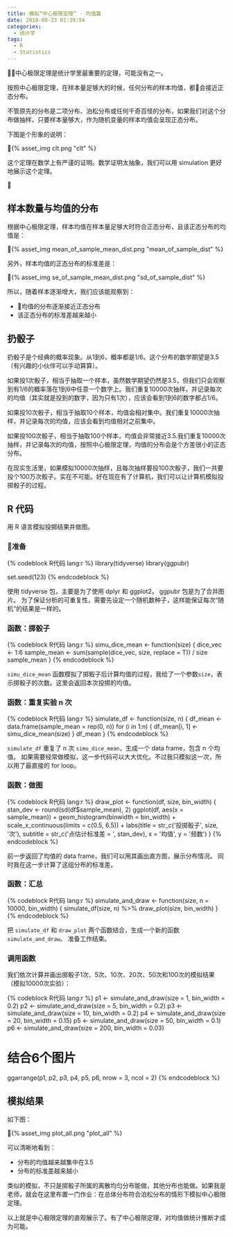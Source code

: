```yaml
---
title: 模拟“中心极限定理” - 均值篇
date: 2018-08-23 01:39:54
categories:
  - 统计学
tags:
  - R
  - Statistics
---
```


中心极限定理是统计学里最重要的定理，可能没有之一。

按照中心极限定理，在样本量足够大的时候，任何分布的样本均值，都会接近正态分布。

不管原先的分布是二项分布、泊松分布或任何千奇百怪的分布，如果我们对这个分布做抽样，只要样本量够大，作为随机变量的样本均值会呈现正态分布。

下图是个形象的说明：

{% asset_img clt.png  "clt" %}

这个定理在数学上有严谨的证明。数学证明太抽象，我们可以用 simulation 更好地展示这个定理。

<!-- more -->

## 样本数量与均值的分布

根据中心极限定理，样本均值在样本量足够大时符合正态分布，且该正态分布的均值是：

{% asset_img mean_of_sample_mean_dist.png  "mean_of_sample_dist" %}

另外，样本均值的正态分布的标准差是：

{% asset_img se_of_sample_mean_dist.png  "sd_of_sample_dist" %}

所以，随着样本逐渐增大，我们应该能观察到：
- 均值的分布逐渐接近正态分布
- 该正态分布的标准差越来越小


## 扔骰子

扔骰子是个经典的概率现象。从1到6，概率都是1/6。这个分布的数学期望是3.5（有兴趣的小伙伴可以手动算算）。

如果投1次骰子，相当于抽取一个样本，虽然数学期望仍然是3.5，但我们只会观察到有1/6的概率落在1到6中任意一个数字上。我们重复10000次抽样，并记录每次的均值（其实就是投到的数字，因为只有1次），应该会看到1到6的数字都占1/6。

如果投10次骰子，相当于抽取10个样本，均值会相对集中。我们重复10000次抽样，并记录每次的均值，应该会看到均值相对之前集中。

如果投100次骰子，相当于抽取100个样本，均值会非常接近3.5.我们重复10000次抽样，并记录每次的均值，按照中心极限定理，均值的分布会是个方差很小的正态分布。

在现实生活里，如果模拟10000次抽样，且每次抽样要投100次骰子，我们一共要投个100万次骰子。实在不可能。好在现在有了计算机，我们可以让计算机模拟投掷骰子的过程。

## R 代码

用 R 语言模拟投掷结果并做图。

### 准备

{% codeblock R代码 lang:r %}
library(tidyverse)
library(ggpubr)

set.seed(123)
{% endcodeblock %}

使用 tidyverse 包，主要是为了使用 dplyr 和 ggplot2。
ggpubr 包是为了合并图片。
为了保证分析的可重复性，需要先设定一个随机数种子，这样能保证每次“随机”的结果是一样的。

### 函数：掷骰子

{% codeblock R代码 lang:r %}
simu_dice_mean <- function(size) {
  dice_vec <- 1:6
  sample_mean <- sum(sample(dice_vec, size, replace = T)) / size
  sample_mean
}
{% endcodeblock %}

`simu_dice_mean` 函数模拟了掷骰子后计算均值的过程，我给了一个参数`size`，表示掷骰子的次数。这里会返回本次投掷的均值。

### 函数：重复实验 n 次
{% codeblock R代码 lang:r %}
simulate_df <- function(size, n) {
  df_mean <- data.frame(sample_mean = rep(0, n))
  for (i in 1:n) {
    df_mean[i, 1] <- simu_dice_mean(size)
  }
  df_mean
}
{% endcodeblock %}

`simulate_df` 重复了 n 次 `simu_dice_mean`，生成一个 data frame，包含 n 个均值。
如果需要经常做模拟，这一步代码可以大大优化。不过我只模拟这一次，所以用了最直接的 for loop。


### 函数：做图
{% codeblock R代码 lang:r %}
draw_plot <- function(df, size, bin_width) {
  stan_dev <- round(sd(df$sample_mean), 2)
  ggplot(df, aes(x = sample_mean)) + 
    geom_histogram(binwidth = bin_width) +
    scale_x_continuous(limits = c(0.5, 6.5)) + 
    labs(title = str_c('投掷骰子', size, '次'),
         subtitle = str_c('点估计标准差 = ', stan_dev),
         x = '均值',
         y = '频数') 
}
{% endcodeblock %}

前一步返回了均值的 data frame，我们可以用其画出直方图，展示分布情况。
同时我在这一步计算了这组分布的标准差。

### 函数：汇总

{% codeblock R代码 lang:r %}
simulate_and_draw <- function(size, n = 10000, bin_width) {
  simulate_df(size, n) %>%
    draw_plot(size, bin_width)
}{% endcodeblock %}

把 `simulate_df` 和 `draw_plot` 两个函数结合，生成一个新的函数`simulate_and_draw`。
准备工作结束。

### 调用函数
我们依次计算并画出掷骰子1次、5次、10次、20次、50次和100次的模拟结果（模拟10000次实验）：

{% codeblock R代码 lang:r %}
p1 <- simulate_and_draw(size = 1, bin_width = 0.2)
p2 <-  simulate_and_draw(size = 5, bin_width = 0.2)
p3 <- simulate_and_draw(size = 10,  bin_width = 0.2)
p4 <- simulate_and_draw(size = 20,  bin_width = 0.15)
p5 <- simulate_and_draw(size = 50,  bin_width = 0.1)
p6 <- simulate_and_draw(size = 200,  bin_width = 0.03)

# 结合6个图片
ggarrange(p1, p2, p3, p4, p5, p6,
          nrow = 3, ncol = 2)
{% endcodeblock %}

## 模拟结果

如下图：

{% asset_img plot_all.png  "plot_all" %}

可以清晰地看到：
- 分布的均值越来越集中在3.5
- 分布的标准差越来越小

类似的模拟，不只是掷骰子所属的离散均匀分布能做，其他分布也能做。如果我是老师，就会在这里布置一门作业：在总体分布符合泊松分布的情形下模拟中心极限定理。

以上就是中心极限定理的直观展示了。有了中心极限定理，对均值做统计推断才成为可能。
